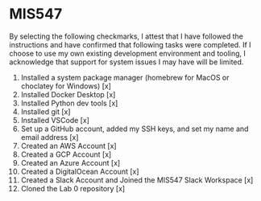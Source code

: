 # MIS547
By selecting the following checkmarks, I attest that I have followed the instructions and have confirmed that following tasks were completed. If I choose to use my own existing development environment and tooling, I acknowledge that support for system issues I may have will be limited. 
1. Installed a system package manager (homebrew for MacOS or choclatey for Windows) [x] 
2. Installed Docker Desktop [x] 
3. Installed Python dev tools [x] 
4. Installed git [x] 
5. Installed VSCode [x] 
6. Set up a GitHub account, added my SSH keys, and set my name and email address [x] 
7. Created an AWS Account [x] 
8. Created a GCP Account [x] 
9. Created an Azure Account [x] 
10. Created a DigitalOcean Account [x] 
11. Created a Slack Account and Joined the MIS547 Slack Workspace [x] 
13. Cloned the Lab 0 repository [x] 

